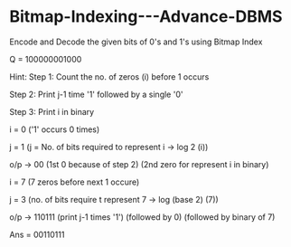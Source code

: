 # Bitmap-Indexing---Advance-DBMS
Encode and Decode the given bits of 0's and 1's using Bitmap Index

Q = 100000001000 

Hint: 
Step 1: Count the no. of zeros (i) before 1 occurs 

Step 2: Print j-1 time '1' followed by a single '0'

Step 3: Print i in binary

i = 0  ('1' occurs 0 times)

j = 1  (j = No. of bits required to represent i -> log 2 (i))

o/p -> 00 (1st 0 because of step 2) (2nd zero for represent i in binary)

i = 7 (7 zeros before next 1 occure)

j = 3 (no. of bits require t represent 7 -> log (base 2) (7))

o/p -> 110111 (print j-1 times '1') (followed by 0) (followed by binary of 7)


Ans = 00110111

